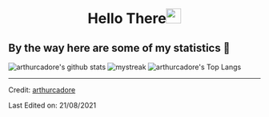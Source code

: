 <h1 align="center">Hello There<img src="https://github.com/souvikguria98/souvikguria98/blob/master/Hi.gif" width="30"> </h1>

## By the way here are some of my statistics 🚀
![arthurcadore's github stats](https://github-readme-stats.vercel.app/api?username=arthurcadore&show_icons=true&theme=tokyonight)
<img src="https://github-readme-streak-stats.herokuapp.com/?user=arthurcadore&theme=tokyonight" alt="mystreak"/>
![arthurcadore's Top Langs](https://github-readme-stats.vercel.app/api/top-langs/?username=arthurcadore&theme=tokyonight&layout=compact)

------
Credit: [arthurcadore](https://github.com/arthurcadore)

Last Edited on: 21/08/2021
<!--
**arthurcadore/arthurcadore** is a ✨ _special_ ✨ repository because its `README.md` (this file) appears on your GitHub profile.

Here are some ideas to get you started:

- 🔭 I’m currently working on ...
- 🌱 I’m currently learning ...
- 👯 I’m looking to collaborate on ...
- 🤔 I’m looking for help with ...
- 💬 Ask me about ...
- 📫 How to reach me: ...
- 😄 Pronouns: ...
- ⚡ Fun fact: ...
-->
